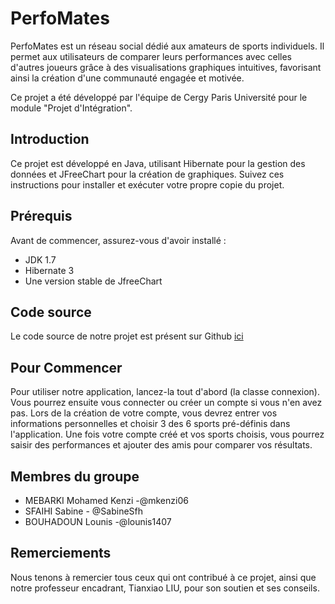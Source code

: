 # PerfoMates

PerfoMates est un réseau social dédié aux amateurs de sports individuels. Il permet aux utilisateurs de comparer leurs performances avec celles d'autres joueurs grâce à des visualisations graphiques intuitives, favorisant ainsi la création d'une communauté engagée et motivée.

Ce projet a été développé par l'équipe de Cergy Paris Université pour le module "Projet d'Intégration".


## Introduction 
Ce projet est développé en Java, utilisant Hibernate pour la gestion des données et JFreeChart pour la création de graphiques. Suivez ces instructions pour installer et exécuter votre propre copie du projet.

## Prérequis
Avant de commencer, assurez-vous d'avoir installé :

- JDK 1.7
- Hibernate 3
- Une version stable de JfreeChart 


## Code source
Le code source de notre projet est présent sur Github [ici](https://github.com/mkenzi06/PDI-SPORT)

## Pour Commencer
Pour utiliser notre application, lancez-la tout d'abord (la classe connexion). Vous pourrez ensuite vous connecter ou créer un compte si vous n'en avez pas. Lors de la création de votre compte, vous devrez entrer vos informations personnelles et choisir 3 des 6 sports pré-définis dans l'application. Une fois votre compte créé et vos sports choisis, vous pourrez saisir des performances et ajouter des amis pour comparer vos résultats.

## Membres du groupe 
- MEBARKI Mohamed Kenzi -@mkenzi06
- SFAIHI Sabine - @SabineSfh
- BOUHADOUN Lounis -@lounis1407 


## Remerciements
Nous tenons à remercier tous ceux qui ont contribué à ce projet, ainsi que notre professeur encadrant, Tianxiao LIU, pour son soutien et ses conseils.
